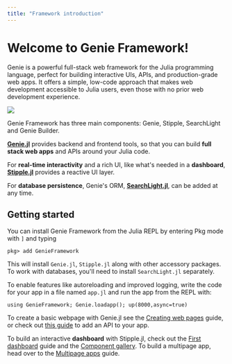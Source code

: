 ```yaml
---
title: "Framework introduction"
---
```


# Welcome to Genie Framework!

Genie is a powerful full-stack web framework for the Julia programming language, perfect for building interactive UIs, APIs, and production-grade web apps. It offers a simple, low-code approach that makes web development accessible to Julia users, even those with no prior web development experience.


<img src="/assets/docs/guides/intro/framework.png">

Genie Framework has three main components: Genie, Stipple, SearchLight and Genie Builder.

**[Genie.jl](/framework/genie.jl/docs/)** provides backend and frontend tools, so that you can build **full stack web apps** and APIs around your Julia code.

For **real-time interactivity** and a rich UI, like what's needed in a **dashboard**, **[Stipple.jl](/framework/stipple.jl/docs/)** provides a reactive UI layer.

For **database persistence**, Genie's ORM, **[SearchLight.jl](/framework/searchlight.jl/docs)**, can be added at any time.


## Getting started

You can install Genie Framework from the Julia REPL by entering Pkg mode with `]` and typing 

```julia-repl
pkg> add GenieFramework
```
This will install `Genie.jl`, `Stipple.jl` along with other accessory packages. To work with databases, you'll need to install `SearchLight.jl` separately.

To enable features like autoreloading and improved logging, write the code for your app in a file named `app.jl` and run the app from the REPL with:

```
using GenieFramework; Genie.loadapp(); up(8000,async=true)
```

To create a basic webpage with Genie.jl see the [Creating web pages](/framework/genie.jl/guides/creating-web-pages) guide, or check out  [this guide](/framework/genie.jl/guides/creating-an-api) to add an API to your app.

To build an interactive **dashboard** with Stipple.jl, check out the [First dashboard](/framework/stipple.jl/guides/first-dashboard) guide and the [Component gallery](/framework/stipple.jl/docs/component-gallery). To build a multipage app, head over to the [Multipage apps](/framework/stipple.jl/guides/multipage-apps) guide.


